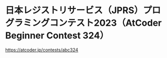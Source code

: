 # 日本レジストリサービス（JPRS）プログラミングコンテスト2023（AtCoder Beginner Contest 324）  
https://atcoder.jp/contests/abc324
